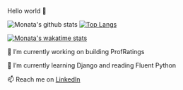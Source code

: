 Hello world 👋

![Monata's github stats](https://github-readme-stats.vercel.app/api?username=monata&count_private=true&theme=synthwave&show_icons=true&hide=stars)
[![Top Langs](https://github-readme-stats.vercel.app/api/top-langs/?username=monata)](https://github.com/anuraghazra/github-readme-stats&layout=compact&theme=synthwave)

[![Monata's wakatime stats](https://github-readme-stats.vercel.app/api/wakatime?username=monata)](https://github.com/anuraghazra/github-readme-stats)

🔭 I’m currently working on building ProfRatings

🌱 I’m currently learning Django and reading Fluent Python

📫 Reach me on [LinkedIn](https://www.linkedin.com/in/monata)
